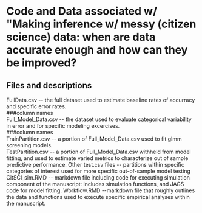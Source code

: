 # Code and Data associated w/ "Making inference w/ messy (citizen science) data: when are data accurate enough and how can they be improved?
  
## Files and descriptions
FullData.csv -- the full dataset used to estimate baseline rates of accurracy and specific error rates.  
  ###column names  
Full_Model_Data.csv -- the dataset used to evaluate categorical variability in error and for specific modeling excercises.  
 ###column names  
TrainPartition.csv -- a portion of Full_Model_Data.csv used to fit glmm screening models.  
TestPartition.csv -- a portion of Full_Model_Data.csv withheld from model fitting, and used to estimate varied metrics to characterize out of sample predictive performance.
Other test.csv files -- partitions within specific categories of interest used for more specific out-of-sample model testing
CitSCI_sim.RMD -- markdown file including code for executing simulation component of the manuscript: includes simulation functions, and JAGS code for model fitting.
Workflow.RMD --markdown file that roughly outlines the data and functions used to execute specific empirical analyses within the manuscript.
